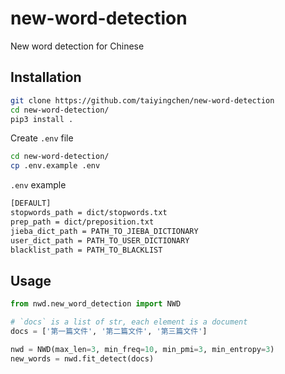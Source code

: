 # new-word-detection

New word detection for Chinese

## Installation

```sh
git clone https://github.com/taiyingchen/new-word-detection
cd new-word-detection/
pip3 install .
```

Create `.env` file

```sh
cd new-word-detection/
cp .env.example .env
```

`.env` example

```txt
[DEFAULT]
stopwords_path = dict/stopwords.txt
prep_path = dict/preposition.txt
jieba_dict_path = PATH_TO_JIEBA_DICTIONARY
user_dict_path = PATH_TO_USER_DICTIONARY
blacklist_path = PATH_TO_BLACKLIST
```

## Usage

```python
from nwd.new_word_detection import NWD

# `docs` is a list of str, each element is a document
docs = ['第一篇文件', '第二篇文件', '第三篇文件']

nwd = NWD(max_len=3, min_freq=10, min_pmi=3, min_entropy=3)
new_words = nwd.fit_detect(docs)
```
